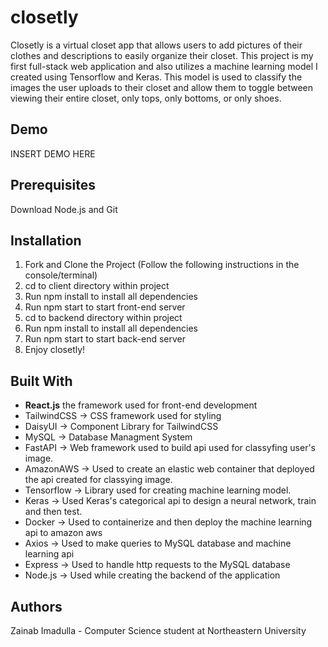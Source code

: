 # closetly

Closetly is a virtual closet app that allows users to add pictures of their clothes and descriptions to easily organize their closet. This project is
my first full-stack web application and also utilizes a machine learning model I created using Tensorflow and Keras. This model is used to classify the images the user uploads to their closet and allow them to toggle between viewing their entire closet, only tops, only bottoms, or only shoes. 

## Demo

INSERT DEMO HERE

## Prerequisites

Download Node.js and Git

## Installation

1. Fork and Clone the Project
(Follow the following instructions in the console/terminal)
2. cd to client directory within project
3. Run npm install to install all dependencies
4. Run npm start to start front-end server
5. cd to backend directory within project
6. Run npm install to install all dependencies
7. Run npm start to start back-end server
8. Enjoy closetly!

   
## Built With
- **React.js**
   the framework used for front-end development
- TailwindCSS -> CSS framework used for styling
- DaisyUI -> Component Library for TailwindCSS
- MySQL -> Database Managment System 
- FastAPI -> Web framework used to build api used for classyfing user's image.
- AmazonAWS -> Used to create an elastic web container that deployed the api created for classying image.
- Tensorflow -> Library used for creating machine learning model. 
- Keras -> Used Keras's categorical api to design a neural network, train and then test. 
- Docker -> Used to containerize and then deploy the machine learning api to amazon aws
- Axios -> Used to make queries to MySQL database and machine learning api
- Express -> Used to handle http requests to the MySQL database
- Node.js -> Used while creating the backend of the application

## Authors
Zainab Imadulla - Computer Science student at Northeastern University 

